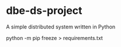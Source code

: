 # dbe-ds-project
A simple distributed system written in Python

python -m pip freeze > requirements.txt